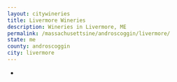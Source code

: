```yaml
---
layout: citywineries
title: Livermore Wineries
description: Wineries in Livermore, ME
permalink: /massachusettsine/androscoggin/livermore/
state: me
county: androscoggin
city: livermore
---
```

-
